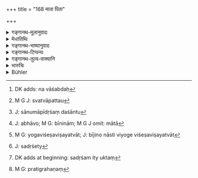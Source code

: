 +++
title = "168 माता पिता"

+++

<details><summary>गङ्गानथ-मूलानुवादः</summary>

When in times of distress, the mother or the father affectionately gives away, with water-libations, a worthy son,—that son is called ‘given’ (adopted).—(168)
</details>

<details><summary>मेधातिथिः</summary>

**च**शब्दः पत्ःइतुं वा युक्तः, "माता पिता च" इति[^४९७] । न ह्य् उभयोर् अपत्यम् अन्यतरानिच्छायां दातुं युक्तम् । अथापि **वा**शब्दः पठ्यते । तथा चोक्तम्- "माता पिता वा दद्यात्," "तयोर् अपि पिता श्रेयान्" (न्स्म् १.३३) इति कार्यान्तरविनियोगविषयम् एतत् । 


[^४९७]:
     DK adds: na vāśabdaḥ

- <u>ननु</u> स्वत्वापत्तौ[^४९८] मातुः स्वम् इति[^४९९] पितरि पुत्रं प्रति दातृत्वं नास्ति । 


[^४९९]:
     J: sānumāpīdṛśaṃ daśāntu


[^४९८]:
     M G J: svatvāpattau

- <u>सत्यम्</u>, पितृत इति वचने "अभावे बीजिनो माता"[^५००] (न्स्म् १.३३) इति विनियोगविशेषविषयत्वात्[^५०१] सदृशम् इत्य्[^५०२] उक्तम् । आह च वसिष्ठः- "न स्त्री पुत्रं दद्यात् प्रतिगृह्णीयाच् च" (वध् १५.३) इति ।


[^५०२]:
     J: sadṛśety


[^५०१]:
     M G: yogaviśeṣaviṣayatvāt; J: bījino nāsti viyoge viśeṣaviṣayatvāt


[^५००]:
     J: abhāvo; M G: bīninām; M G J omit: mātā

- [^५०३]**सदृशं** न जातितः, किं तर्हि कुलानुरूपैर् गुणैः । क्षत्रियादिर् अपि ब्राह्मणस्य दत्तको युज्यते । **प्रीति**ग्रहणं[^५०४] लोभादिना प्रतिषेधार्थम् ॥ ९.१६८ ॥


[^५०४]:
     M G: pratigrahaṇaṃ


[^५०३]:
     DK adds at beginning: sadṛśam ity uktaṃ
</details>

<details><summary>गङ्गानथ-भाष्यानुवादः</summary>

It would be more reasonable to read ‘*ca*’ ‘and,’ instead of ‘*vā*,’ ‘or’—‘The father *and* the mother’; the child belongs to both the parents, and cannot be given away, if either of them is unwilling.

Or, we may accept the reading ‘*vā*’ ‘or’; according to another text, which says—‘The father or the mother may give the child’; but when the father is spoken of as the *superior* of the two parents, this
*superiority* pertains to other matters.

“Since there is the mother’s ownership also over the child, the father cannot have the sole right to give away the son.”

True; but there are texts declaring that in the absence of the parents (?) the child belongs to the owner of the seed. It is for this reason that the ‘father’ has been mentioned. Vaśiṣṭha also has declared—“The woman shall neither give away nor adopt a son.’

‘*Worthy*’;—this refers, not to *caste*, but to the presence of qualifications in conformity with the family concerned. Thus, it is that the Brāhmaṇa can adopt sons of the *Kṣatriya* and other castes also.

‘*Affectionately*.’—This has been added with a view to preclude *greed* and such motives for the giving away of the child.—(168)
</details>

<details><summary>गङ्गानथ-टिप्पन्यः</summary>

‘*Sadṛśam*’.—‘Equal by virtue, not by caste’ (Medhātithi);—‘Equal by caste’ (Kullūka, Nārāyaṇa, Rāghavānanda and Nandana).

‘*Mātā pitā ca*’.—‘Mother and father, mutually agreeing’ (Kullūka),—‘mother, if there is no father’ (Rāghavā-nanda).

‘*Prītisamyuktam*’—‘Affectionately, not out of greed’ (Medhātithi);—‘not out of fear and so forth’ (Kullūka and Nandana);—‘not by force or fraud’ (Rāghavānanda).

‘*Āpadi*’.—‘If the adopter has no son’ (Kullūka and Rāghavānanda);—‘if the adoptee’s parents are in distress’ (Nārāyaṇa).

This verse is quoted in *Madnapārijāta* (p. 652), which adds the following notes:—‘*Sadṛśam* of the same caste; if the father is dead or gone to foreign lands, and the mother finds herself in distress, she is by herself, entitled to ‘give away’ the son; similarly if the mother happens to be insane or dead, the father, by himself, is entitled to give him away; in other cases the child can be given away only by the consent of both parents;—the addition of the term ‘*āpadi*’ means that no son can be given away in normal times; if he be given in normal times, the sin of it falls upon the giver, not the receiver, of the son.

It is quoted in *Mitākṣarā* (2.132), which adds that no son should be given under normal conditions,—this being a prohibition meant for the
*giver, not for the adopter* (adds the *Bālambhaṭṭī*), who therefore
incurs no sin;—and in *Vīramitrodaya* (Vyavahāra 188b).

It is quoted in *Vīramitrodaya* (Saṃskāra, p. 224), which adds the following notes—‘*Āpadi*’, during a famine and so forth;—if the child is given in normal times, the sin lies on the giver;—or it may refer to the adopter, in which case ‘*āpadi*’ will mean ‘when he has no son’,—also on p. 211, where ‘*sadṛśam*’ is explained as ‘of the same caste’;—it rejects the view of Medhātithi that the Ksattriya can be adopted by the Brāhmaṇa, and also that of the *Kafpataru* that the Brāhmaṇa can adopt a Śūdra, on account of their being opposed to Śaunaka, Gautama and Yājñavalkya.

It is quoted in *Aparārka* (p. 736), which adds the. following notes:—‘*Adbhiḥ*’ stands for all those details that accompany gifts;—‘*āpadi*’, during a famine and so forth;—or ‘*āpadi*’ may refer to the *adopter*, in which case it will mean ‘in the event of his having no son’;—‘*sadṛśam*’, of the same caste as the giver and the adopter;—‘*prītisamyuktan*’, not moved by fear, or any such motive.

It is quoted in *Nirṇayasindhu* (p. 176);—in *Vivādaratnākara* (p. 567), which adds the following notes—‘*Āpadi*’, when the adopter has no son;—‘*sadṛśam*’, of the same caste; but Medhātithi holds that the ‘equality’ is in *qualities*, not in caste;—‘*prītisamyuktam*’, free from all fear and such other motives;—and in *Vyavahāramayūkha* (p. 47), which reads ‘*vā*’ (for ‘*ca*’) and remarks that in the absence of the mother, the father alone may give away the son, or the mother may do it in the absence of the father; it goes on to controvert Vijñāneśvara’s view that the sin of giving away the son in *normal* times accrues to the *giver*, not to the *adopter*;—‘*Sadṛśam*’, equal in family-status and other qualifications, says Medhātithi; hence according to him the
*Kṣatriya* also may be adopted by the Brāhmaṇa. But it prefers the view
of Kullūka by which ‘*sadṛśam*’ means ‘of equal caste’.

This is quoted in *Parāśaramādhava* (Prāyaścitta, p. 38);—in
*Vyavahāra-Bālambhaṭṭī* (pp. 557 and 692);—in *Dattakacandrīkā* (p. 48),
which explains ‘*āpadi*’ as ‘when the adopter has no son’,—and ‘*Sadṛśam*’ as ‘belonging to the same caste,’—it notes Medhātithi’s opinion that ‘*Sadṛśam*’ means ‘possessed of equalities in keeping with the traditions of the family,’ and hence even a Kṣatriya could be adopted by the Brāhmaṇa, and adds that what this means is that ‘when the Brāhmaṇa, has a *body-born* son, his other sons of the Kṣatriya and other castes, even though not entitled to the offering of Balls and water, yet for purposes of perpetuating his name, they serve the purposes of a *son*’;—in *Nṛsiṃhaprasāda* (Vyavahāra 38a—and Śrāddha 4a);—in *Kṛtyasārasamuccaya* (p. 73), which explains ‘*adbhiḥ*’ as ‘water’ and notes that it includes *Tila* and the other ingredients also,—it explains ‘*sadṛśam*’ as ‘of the same caste’, and ‘*āpadi*’ as ‘in the event of the adopter having no son’,—it adds that ‘*Prītisamyuktam*’ (which is its reading for ‘*prītisamyuktam*’) means that the father or mother should make over the child through love and not through fear or covetousness;—and in *Dattakamīmānsā*’ (p. 9 and 20), which explains ‘*āpadi*’ as ‘during a famine or some such times of distress’,—and adds that if the parents give away the child during normal times, they incur sin.
</details>

<details><summary>गङ्गानथ-तुल्य-वाक्यानि</summary>

*Baudhāyana* (2.3.20).—‘He is called a *Datta*, adopted son, who, being
given away by his father and mother, or by either of the two, is received in the place of a child.’

*Vaśiṣṭha* (17.28-29).—‘The second is the adopted son, whom his father
and mother give in adoption.’

*Viṣṇu* (15.18-19).—‘The adopted son is the eighth; and he belongs to
him to whom he is given by his mother or father.’

*Yājñavalkya* (2.130).—‘That son is called *adopted* whom the mother or
the father gives away.’

*Arthaśāstra* (p. 41).—‘Similar in quality to the Body-born son is the
adopted son, who is given away by the mother and the father, with water.’

*Parāśara* (4.22).—‘That son whom his mother or father gives away is
called the *Dattaka*.’
</details>

<details><summary>भारुचिः</summary>

ये तु "माता पिता वा दद्याताम्" इति पठन्ति [तद् अयुक्त]म् उच्यते । समस्ताभ्यां दाननियमाद् अन्यतरापाये दत्तको न ग्राह्यः । "माता पिता वा" इत्य् अस्मिंस् तु विकल्पपक्षे समस्तयोर् दाननियमो नास्ति । **सदृशं** सवर्णम्, [जात्य्]आदितः ॥ ९.१६८ ॥
</details>

<details><summary>Bühler</summary>

168	That (boy) equal (by caste) whom his mother or his father affectionately give, (confirming the gift) with (a libation of) water, in times of distress (to a man) as his son, must be considered as an adopted son (Datrima).
</details>
